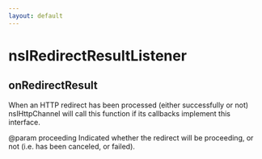 ```yaml
---
layout: default
---
```


# nsIRedirectResultListener #

## onRedirectResult ##

 When an HTTP redirect has been processed (either successfully or not)
 nsIHttpChannel will call this function if its callbacks implement this
 interface.

 @param proceeding
        Indicated whether the redirect will be proceeding, or not (i.e.
        has been canceled, or failed).


